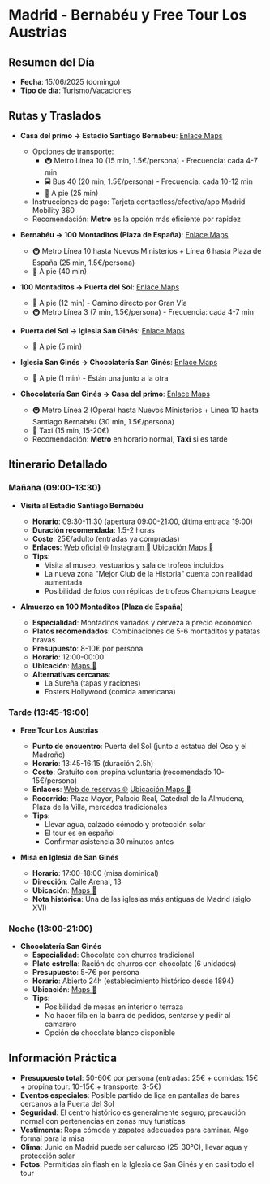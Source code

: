 # Madrid - Bernabéu y Free Tour Los Austrias

## Resumen del Día
* **Fecha**: 15/06/2025 (domingo)
* **Tipo de día**: Turismo/Vacaciones

## Rutas y Traslados
* **Casa del primo → Estadio Santiago Bernabéu**: [Enlace Maps](https://www.google.com/maps/dir/?api=1&origin=Miguel+Solas+4,+Madrid&destination=Santiago+Bernabeu+Stadium,+Madrid&travelmode=transit)
  * Opciones de transporte: 
    * 🚇 Metro Línea 10 (15 min, 1.5€/persona) - Frecuencia: cada 4-7 min
    * 🚍 Bus 40 (20 min, 1.5€/persona) - Frecuencia: cada 10-12 min
    * 🚶 A pie (25 min)
  * Instrucciones de pago: Tarjeta contactless/efectivo/app Madrid Mobility 360
  * Recomendación: **Metro** es la opción más eficiente por rapidez

* **Bernabéu → 100 Montaditos (Plaza de España)**: [Enlace Maps](https://www.google.com/maps/dir/?api=1&origin=Santiago+Bernabeu+Stadium,+Madrid&destination=100+Montaditos+Plaza+Espana,+Madrid&travelmode=transit)
  * 🚇 Metro Línea 10 hasta Nuevos Ministerios + Línea 6 hasta Plaza de España (25 min, 1.5€/persona)
  * 🚶 A pie (40 min)

* **100 Montaditos → Puerta del Sol**: [Enlace Maps](https://www.google.com/maps/dir/?api=1&origin=100+Montaditos+Plaza+Espana,+Madrid&destination=Puerta+del+Sol,+Madrid&travelmode=walking)
  * 🚶 A pie (12 min) - Camino directo por Gran Vía
  * 🚇 Metro Línea 3 (7 min, 1.5€/persona) - Frecuencia: cada 4-7 min

* **Puerta del Sol → Iglesia San Ginés**: [Enlace Maps](https://www.google.com/maps/dir/?api=1&origin=Puerta+del+Sol,+Madrid&destination=Iglesia+de+San+Gines,+Madrid&travelmode=walking)
  * 🚶 A pie (5 min)

* **Iglesia San Ginés → Chocolatería San Ginés**: [Enlace Maps](https://www.google.com/maps/dir/?api=1&origin=Iglesia+de+San+Gines,+Madrid&destination=Chocolateria+San+Gines,+Madrid&travelmode=walking)
  * 🚶 A pie (1 min) - Están una junto a la otra

* **Chocolatería San Ginés → Casa del primo**: [Enlace Maps](https://www.google.com/maps/dir/?api=1&origin=Chocolateria+San+Gines,+Madrid&destination=Miguel+Solas+4,+Madrid&travelmode=transit)
  * 🚇 Metro Línea 2 (Ópera) hasta Nuevos Ministerios + Línea 10 hasta Santiago Bernabéu (30 min, 1.5€/persona)
  * 🚕 Taxi (15 min, 15-20€)
  * Recomendación: **Metro** en horario normal, **Taxi** si es tarde

## Itinerario Detallado
### Mañana (09:00-13:30)
* **Visita al Estadio Santiago Bernabéu**
  * **Horario**: 09:30-11:30 (apertura 09:00-21:00, última entrada 19:00)
  * **Duración recomendada**: 1.5-2 horas
  * **Coste**: 25€/adulto (entradas ya compradas)
  * **Enlaces**: [Web oficial 🌐](https://www.realmadrid.com/en/santiago-bernabeu-stadium) [Instagram 📸](https://www.instagram.com/realmadrid/) [Ubicación Maps 📍](https://www.google.com/maps/dir/?api=1&destination=Santiago+Bernabeu+Stadium,+Madrid&travelmode=transit)
  * **Tips**: 
    * Visita al museo, vestuarios y sala de trofeos incluidos
    * La nueva zona "Mejor Club de la Historia" cuenta con realidad aumentada
    * Posibilidad de fotos con réplicas de trofeos Champions League

* **Almuerzo en 100 Montaditos (Plaza de España)**
  * **Especialidad**: Montaditos variados y cerveza a precio económico
  * **Platos recomendados**: Combinaciones de 5-6 montaditos y patatas bravas
  * **Presupuesto**: 8-10€ por persona
  * **Horario**: 12:00-00:00
  * **Ubicación**: [Maps 📍](https://www.google.com/maps/dir/?api=1&destination=100+Montaditos+Plaza+Espana,+Madrid&travelmode=transit)
  * **Alternativas cercanas**: 
    * La Sureña (tapas y raciones)
    * Fosters Hollywood (comida americana)

### Tarde (13:45-19:00)
* **Free Tour Los Austrias**
  * **Punto de encuentro**: Puerta del Sol (junto a estatua del Oso y el Madroño)
  * **Horario**: 13:45-16:15 (duración 2.5h)
  * **Coste**: Gratuito con propina voluntaria (recomendado 10-15€/persona)
  * **Enlaces**: [Web de reservas 🌐](https://madridfreetour.com/) [Ubicación Maps 📍](https://www.google.com/maps/dir/?api=1&destination=Puerta+del+Sol,+Madrid&travelmode=transit)
  * **Recorrido**: Plaza Mayor, Palacio Real, Catedral de la Almudena, Plaza de la Villa, mercados tradicionales
  * **Tips**: 
    * Llevar agua, calzado cómodo y protección solar
    * El tour es en español
    * Confirmar asistencia 30 minutos antes

* **Misa en Iglesia de San Ginés**
  * **Horario**: 17:00-18:00 (misa dominical)
  * **Dirección**: Calle Arenal, 13
  * **Ubicación**: [Maps 📍](https://www.google.com/maps/dir/?api=1&destination=Iglesia+de+San+Gines,+Madrid&travelmode=walking)
  * **Nota histórica**: Una de las iglesias más antiguas de Madrid (siglo XVI)

### Noche (18:00-21:00)
* **Chocolatería San Ginés**
  * **Especialidad**: Chocolate con churros tradicional
  * **Plato estrella**: Ración de churros con chocolate (6 unidades)
  * **Presupuesto**: 5-7€ por persona
  * **Horario**: Abierto 24h (establecimiento histórico desde 1894)
  * **Ubicación**: [Maps 📍](https://www.google.com/maps/dir/?api=1&destination=Chocolateria+San+Gines,+Madrid&travelmode=walking)
  * **Tips**: 
    * Posibilidad de mesas en interior o terraza
    * No hacer fila en la barra de pedidos, sentarse y pedir al camarero
    * Opción de chocolate blanco disponible

## Información Práctica
* **Presupuesto total**: 50-60€ por persona (entradas: 25€ + comidas: 15€ + propina tour: 10-15€ + transporte: 3-5€)
* **Eventos especiales**: Posible partido de liga en pantallas de bares cercanos a la Puerta del Sol
* **Seguridad**: El centro histórico es generalmente seguro; precaución normal con pertenencias en zonas muy turísticas
* **Vestimenta**: Ropa cómoda y zapatos adecuados para caminar. Algo formal para la misa
* **Clima**: Junio en Madrid puede ser caluroso (25-30°C), llevar agua y protección solar
* **Fotos**: Permitidas sin flash en la Iglesia de San Ginés y en casi todo el tour
